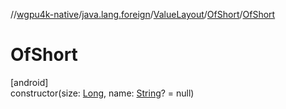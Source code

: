 //[wgpu4k-native](../../../../index.md)/[java.lang.foreign](../../index.md)/[ValueLayout](../index.md)/[OfShort](index.md)/[OfShort](-of-short.md)

# OfShort

[android]\
constructor(size: [Long](https://kotlinlang.org/api/core/kotlin-stdlib/kotlin/-long/index.html), name: [String](https://kotlinlang.org/api/core/kotlin-stdlib/kotlin/-string/index.html)? = null)